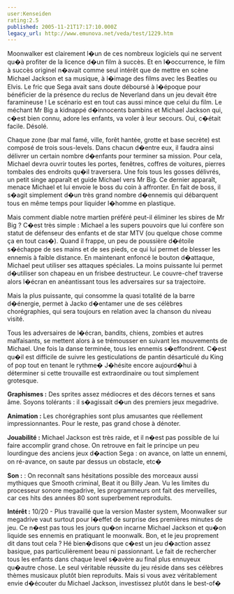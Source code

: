 ```yaml
---
user:Kenseiden
rating:2.5
published: 2005-11-21T17:17:10.000Z
legacy_url: http://www.emunova.net/veda/test/1229.htm
---
```

Moonwalker est clairement l�un de ces nombreux logiciels qui ne servent qu�à profiter de la licence d�un film à succès. Et en l�occurrence, le film à succès originel n�avait comme seul intérêt que de mettre en scène Michael Jackson et sa musique, à l�image des films avec les Beatles ou Elvis. Le fric que Sega avait sans doute déboursé à l�époque pour bénéficier de la présence du reclus de Neverland dans un jeu devait être faramineuse ! Le scénario est en tout cas aussi mince que celui du film. Le méchant Mr Big a kidnappé d�innocents bambins et Michael Jackson qui, c�est bien connu, adore les enfants, va voler à leur secours. Oui, c�était facile. Désolé.   

  

Chaque zone (bar mal famé, ville, forêt hantée, grotte et base secrète) est composé de trois sous-levels. Dans chacun d�entre eux, il faudra ainsi délivrer un certain nombre d�enfants pour terminer sa mission. Pour cela, Michael devra ouvrir toutes les portes, fenêtres, coffres de voitures, pierres tombales des endroits qu�il traversera. Une fois tous les gosses délivrés, un petit singe apparaît et guide Michael vers Mr Big. Ce dernier apparaît, menace Michael et lui envoie le boss du coin à affronter. En fait de boss, il s�agit simplement d�un très grand nombre d�ennemis qui débarquent tous en même temps pour liquider l�homme en plastique.   

  

Mais comment diable notre martien préféré peut-il éliminer les sbires de Mr Big ? C�est très simple : Michael a les supers pouvoirs que lui confère son statut de défenseur des enfants et de star MTV (ou quelque chose comme ça en tout cas�). Quand il frappe, un peu de poussière d�étoile s�échappe de ses mains et de ses pieds, ce qui lui permet de blesser les ennemis à faible distance. En maintenant enfoncé le bouton d�attaque, Michael peut utiliser ses attaques spéciales. La moins puissante lui permet d�utiliser son chapeau en un frisbee destructeur. Le couvre-chef traverse alors l�écran en anéantissant tous les adversaires sur sa trajectoire.  

Mais la plus puissante, qui consomme la quasi totalité de la barre d�énergie, permet à Jacko d�entamer une de ses célèbres chorégraphies, qui sera toujours en relation avec la chanson du niveau visité.  

Tous les adversaires de l�écran, bandits, chiens, zombies et autres malfaisants, se mettent alors à se trémousser en suivant les mouvements de Michael. Une fois la danse terminée, tous les ennemis s�effondrent. C�est qu�il est difficile de suivre les gesticulations de pantin désarticulé du King of pop tout en tenant le rythme� J�hésite encore aujourd�hui à déterminer si cette trouvaille est extraordinaire ou tout simplement grotesque.   

  

  

  

**Graphismes :** Des sprites assez médiocres et des décors ternes et sans âme. Soyons tolérants : il s�agissait d�un des premiers jeux megadrive.   

  

**Animation :** Les chorégraphies sont plus amusantes que réellement impressionnantes. Pour le reste, pas grand chose à dénoter.  

  

**Jouabilité :** Michael Jackson est très raide, et il n�est pas possible de lui faire accomplir grand chose. On retrouve en fait le principe un peu lourdingue des anciens jeux d�action Sega : on avance, on latte un ennemi, on ré-avance, on saute par dessus un obstacle, etc�  

  

**Son :** : On reconnaît sans hésitations possible des morceaux aussi mythiques que Smooth criminal, Beat it ou Billy Jean. Vu les limites du processeur sonore megadrive, les programmeurs ont fait des merveilles, car ces hits des années 80 sont superbement reproduits.   

  

**Intérêt :** 10/20 - Plus travaillé que la version Master system, Moonwalker sur megadrive vaut surtout pour l�effet de surprise des premières minutes de jeu. Ce n�est pas tous les jours qu�on incarne Michael Jackson et qu�on liquide ses ennemis en pratiquant le moonwalk. Bon, et le jeu proprement dit dans tout cela ? Hé bien�disons que c�est un jeu d�action assez basique, pas particulièrement beau ni passionnant. Le fait de rechercher tous les enfants dans chaque level s�avère au final plus ennuyeux qu�autre chose. Le seul véritable réussite du jeu réside dans ses célèbres thèmes musicaux plutôt bien reproduits. Mais si vous avez véritablement envie d�écouter du Michael Jackson, investissez plutôt dans le best-of�